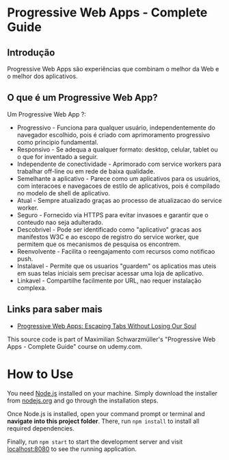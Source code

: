 
# Progressive Web Apps - Complete Guide

## Introdução

Progressive Web Apps são experiências que combinam o melhor da Web e o melhor dos aplicativos.

## O que é um Progressive Web App?

Um Progressive Web App ?:
   * Progressivo - Funciona para qualquer usuário, independentemente do navegador escolhido, pois é criado com aprimoramento progressivo como principio fundamental.
   * Responsivo -  Se adequa a qualquer formato: desktop, celular, tablet ou o que for inventado a seguir.
   * Independente de conectividade - Aprimorado com service workers para trabalhar off-line ou em rede de baixa qualidade.
   * Semelhante a aplicativo - Parece como um aplicativos para os usuários, com interacoes e navegacoes de estilo de aplicativos, pois é compilado no modelo de shell de aplicativo.
   * Atual -  Sempre atualizado graças ao processo de atualizacao do service worker.
   * Seguro - Fornecido via HTTPS para evitar invasoes e garantir que o conteudo nao seja adulterado.
   * Descobrivel - Pode ser identificado como "aplicativo" gracas aos manifestos W3C e ao escopo de registro do service worker, que permitem que os mecanismos de pesquisa os encontrem.
   * Reenvolvente - Facilita o reengajamento com recursos como notificao push.
   * Instalavel - Permite que os usuarios "guardem" os aplicatios mas uteis em suas telas iniciais sem precisar acessar uma loja de aplicativo.
   * Linkavel - Compartilhe facilmente por URL, nao requer instalação complexa.

## Links para saber mais
* [Progressive Web Apps: Escaping Tabs Without Losing Our Soul](https://infrequently.org/2015/06/progressive-apps-escaping-tabs-without-losing-our-soul/)


This source code is part of Maximilian Schwarzmüller's "Progressive Web Apps - Complete Guide" course on udemy.com.

# How to Use
You need [Node.js](https://nodejs.org) installed on your machine. Simply download the installer from [nodejs.org](https://nodejs.org) and go through the installation steps.

Once Node.js is installed, open your command prompt or terminal and **navigate into this project folder**. There, run `npm install` to install all required dependencies.

Finally, run `npm start` to start the development server and visit [localhost:8080](http://localhost:8080) to see the running application.
